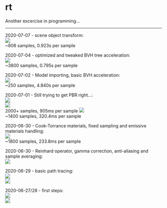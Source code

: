 # rt

Another excercise in programming...

<hr>

2020-07-07 - scene object transform:<br>
<img src=screens/2020-07-07-1.png /><br>
~808 samples, 0.923s per sample

2020-07-04 - optimized and tweaked BVH tree acceleration:<br>
<img src=screens/2020-07-04-1.png /><br>
~3800 samples, 0.795s per sample

2020-07-02 - Model importing, basic BVH acceleration:<br>
<img src=screens/2020-07-02-1.png /><br>
~250 samples, 4.840s per sample

2020-07-01 - Still trying to get PBR right...:<br>
<img src=screens/2020-07-01-2.png /><br>
<img src=screens/with_blender.png /><br>
2000+ samples, 905ms per sample
<img src=screens/2020-07-01-1.png /><br>
~1400 samples, 320.4ms per sample

2020-06-30 - Cook-Torrance materials, fixed sampling and emissive materials handling:<br>
<img src=screens/2020-06-30-2.png /><br>
~1800 samples, 233.8ms per sample

2020-06-30 - Reinhard operator, gamma correction, anti-aliasing and sample averaging:<br>
<img src=screens/2020-06-30-1.png /><br>

2020-06-29 - basic path tracing:<br>
<img src=screens/2020-06-29-2.png /><br>
<img src=screens/2020-06-29-1.png /><br>

2020-06-27/28 - first steps:<br>
<img src=screens/2020-06-28-1.png /><br>
<img src=screens/2020-06-27-1.png /><br>

